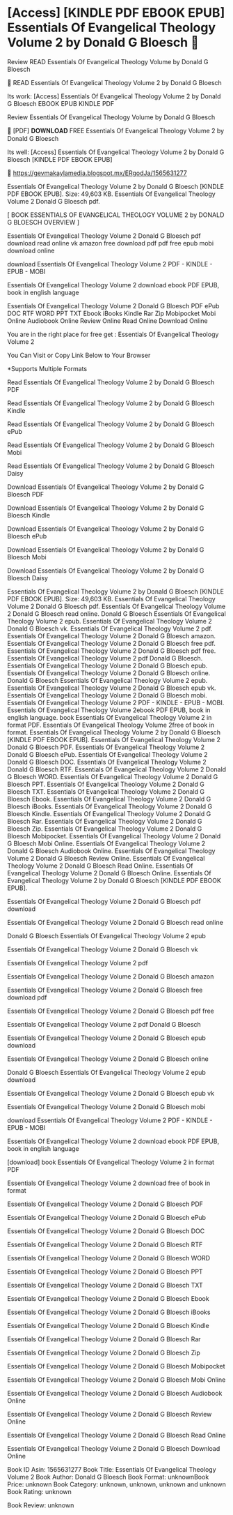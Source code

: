 # [Access] [KINDLE PDF EBOOK EPUB] Essentials Of Evangelical Theology Volume 2 by  Donald G Bloesch 📮
Review READ Essentials Of Evangelical Theology Volume by Donald G Bloesch

📒 READ Essentials Of Evangelical Theology Volume 2 by Donald G Bloesch

Its work: [Access] Essentials Of Evangelical Theology Volume 2 by Donald G Bloesch EBOOK EPUB KINDLE PDF


Review Essentials Of Evangelical Theology Volume by Donald G Bloesch

📮 [PDF] 𝐃𝐎𝐖𝐍𝐋𝐎𝐀𝐃 FREE Essentials Of Evangelical Theology Volume 2 by Donald G Bloesch

Its well: [Access] Essentials Of Evangelical Theology Volume 2 by Donald G Bloesch [KINDLE PDF EBOOK EPUB]



🎯 https://gevmakaylamedia.blogspot.mx/ERgodJa/1565631277



Essentials Of Evangelical Theology Volume 2 by Donald G Bloesch [KINDLE PDF EBOOK EPUB]. Size: 49,603 KB. Essentials Of Evangelical Theology Volume 2 Donald G Bloesch pdf.

[ BOOK ESSENTIALS OF EVANGELICAL THEOLOGY VOLUME 2 by DONALD G BLOESCH OVERVIEW ]

Essentials Of Evangelical Theology Volume 2 Donald G Bloesch pdf download read online vk amazon free download pdf pdf free epub mobi download online

download Essentials Of Evangelical Theology Volume 2 PDF - KINDLE - EPUB - MOBI

Essentials Of Evangelical Theology Volume 2 download ebook PDF EPUB, book in english language

Essentials Of Evangelical Theology Volume 2 Donald G Bloesch PDF ePub DOC RTF WORD PPT TXT Ebook iBooks Kindle Rar Zip Mobipocket Mobi Online Audiobook Online Review Online Read Online Download Online

You are in the right place for free get : Essentials Of Evangelical Theology Volume 2

You Can Visit or Copy Link Below to Your Browser

*Supports Multiple Formats

Read Essentials Of Evangelical Theology Volume 2 by Donald G Bloesch PDF

Read Essentials Of Evangelical Theology Volume 2 by Donald G Bloesch Kindle

Read Essentials Of Evangelical Theology Volume 2 by Donald G Bloesch ePub

Read Essentials Of Evangelical Theology Volume 2 by Donald G Bloesch Mobi

Read Essentials Of Evangelical Theology Volume 2 by Donald G Bloesch Daisy

Download Essentials Of Evangelical Theology Volume 2 by Donald G Bloesch PDF

Download Essentials Of Evangelical Theology Volume 2 by Donald G Bloesch Kindle

Download Essentials Of Evangelical Theology Volume 2 by Donald G Bloesch ePub

Download Essentials Of Evangelical Theology Volume 2 by Donald G Bloesch Mobi

Download Essentials Of Evangelical Theology Volume 2 by Donald G Bloesch Daisy

Essentials Of Evangelical Theology Volume 2 by Donald G Bloesch [KINDLE PDF EBOOK EPUB]. Size: 49,603 KB. Essentials Of Evangelical Theology Volume 2 Donald G Bloesch pdf. Essentials Of Evangelical Theology Volume 2 Donald G Bloesch read online. Donald G Bloesch Essentials Of Evangelical Theology Volume 2 epub. Essentials Of Evangelical Theology Volume 2 Donald G Bloesch vk. Essentials Of Evangelical Theology Volume 2 pdf. Essentials Of Evangelical Theology Volume 2 Donald G Bloesch amazon. Essentials Of Evangelical Theology Volume 2 Donald G Bloesch free pdf. Essentials Of Evangelical Theology Volume 2 Donald G Bloesch pdf free. Essentials Of Evangelical Theology Volume 2 pdf Donald G Bloesch. Essentials Of Evangelical Theology Volume 2 Donald G Bloesch epub. Essentials Of Evangelical Theology Volume 2 Donald G Bloesch online. Donald G Bloesch Essentials Of Evangelical Theology Volume 2 epub. Essentials Of Evangelical Theology Volume 2 Donald G Bloesch epub vk. Essentials Of Evangelical Theology Volume 2 Donald G Bloesch mobi. Essentials Of Evangelical Theology Volume 2 PDF - KINDLE - EPUB - MOBI. Essentials Of Evangelical Theology Volume 2ebook PDF EPUB, book in english language. book Essentials Of Evangelical Theology Volume 2 in format PDF. Essentials Of Evangelical Theology Volume 2free of book in format. Essentials Of Evangelical Theology Volume 2 by Donald G Bloesch [KINDLE PDF EBOOK EPUB]. Essentials Of Evangelical Theology Volume 2 Donald G Bloesch PDF. Essentials Of Evangelical Theology Volume 2 Donald G Bloesch ePub. Essentials Of Evangelical Theology Volume 2 Donald G Bloesch DOC. Essentials Of Evangelical Theology Volume 2 Donald G Bloesch RTF. Essentials Of Evangelical Theology Volume 2 Donald G Bloesch WORD. Essentials Of Evangelical Theology Volume 2 Donald G Bloesch PPT. Essentials Of Evangelical Theology Volume 2 Donald G Bloesch TXT. Essentials Of Evangelical Theology Volume 2 Donald G Bloesch Ebook. Essentials Of Evangelical Theology Volume 2 Donald G Bloesch iBooks. Essentials Of Evangelical Theology Volume 2 Donald G Bloesch Kindle. Essentials Of Evangelical Theology Volume 2 Donald G Bloesch Rar. Essentials Of Evangelical Theology Volume 2 Donald G Bloesch Zip. Essentials Of Evangelical Theology Volume 2 Donald G Bloesch Mobipocket. Essentials Of Evangelical Theology Volume 2 Donald G Bloesch Mobi Online. Essentials Of Evangelical Theology Volume 2 Donald G Bloesch Audiobook Online. Essentials Of Evangelical Theology Volume 2 Donald G Bloesch Review Online. Essentials Of Evangelical Theology Volume 2 Donald G Bloesch Read Online. Essentials Of Evangelical Theology Volume 2 Donald G Bloesch Online. Essentials Of Evangelical Theology Volume 2 by Donald G Bloesch [KINDLE PDF EBOOK EPUB].

Essentials Of Evangelical Theology Volume 2 Donald G Bloesch pdf download

Essentials Of Evangelical Theology Volume 2 Donald G Bloesch read online

Donald G Bloesch Essentials Of Evangelical Theology Volume 2 epub

Essentials Of Evangelical Theology Volume 2 Donald G Bloesch vk

Essentials Of Evangelical Theology Volume 2 pdf

Essentials Of Evangelical Theology Volume 2 Donald G Bloesch amazon

Essentials Of Evangelical Theology Volume 2 Donald G Bloesch free download pdf

Essentials Of Evangelical Theology Volume 2 Donald G Bloesch pdf free

Essentials Of Evangelical Theology Volume 2 pdf Donald G Bloesch

Essentials Of Evangelical Theology Volume 2 Donald G Bloesch epub download

Essentials Of Evangelical Theology Volume 2 Donald G Bloesch online

Donald G Bloesch Essentials Of Evangelical Theology Volume 2 epub download

Essentials Of Evangelical Theology Volume 2 Donald G Bloesch epub vk

Essentials Of Evangelical Theology Volume 2 Donald G Bloesch mobi

download Essentials Of Evangelical Theology Volume 2 PDF - KINDLE - EPUB - MOBI

Essentials Of Evangelical Theology Volume 2 download ebook PDF EPUB, book in english language

[download] book Essentials Of Evangelical Theology Volume 2 in format PDF

Essentials Of Evangelical Theology Volume 2 download free of book in format

Essentials Of Evangelical Theology Volume 2 Donald G Bloesch PDF

Essentials Of Evangelical Theology Volume 2 Donald G Bloesch ePub

Essentials Of Evangelical Theology Volume 2 Donald G Bloesch DOC

Essentials Of Evangelical Theology Volume 2 Donald G Bloesch RTF

Essentials Of Evangelical Theology Volume 2 Donald G Bloesch WORD

Essentials Of Evangelical Theology Volume 2 Donald G Bloesch PPT

Essentials Of Evangelical Theology Volume 2 Donald G Bloesch TXT

Essentials Of Evangelical Theology Volume 2 Donald G Bloesch Ebook

Essentials Of Evangelical Theology Volume 2 Donald G Bloesch iBooks

Essentials Of Evangelical Theology Volume 2 Donald G Bloesch Kindle

Essentials Of Evangelical Theology Volume 2 Donald G Bloesch Rar

Essentials Of Evangelical Theology Volume 2 Donald G Bloesch Zip

Essentials Of Evangelical Theology Volume 2 Donald G Bloesch Mobipocket

Essentials Of Evangelical Theology Volume 2 Donald G Bloesch Mobi Online

Essentials Of Evangelical Theology Volume 2 Donald G Bloesch Audiobook Online

Essentials Of Evangelical Theology Volume 2 Donald G Bloesch Review Online

Essentials Of Evangelical Theology Volume 2 Donald G Bloesch Read Online

Essentials Of Evangelical Theology Volume 2 Donald G Bloesch Download Online

Book ID Asin: 1565631277
Book Title: Essentials Of Evangelical Theology Volume 2
Book Author: Donald G Bloesch
Book Format: unknownBook Price: unknown
Book Category: unknown, unknown, unknown and unknown
Book Rating: unknown

Book Review: unknown
